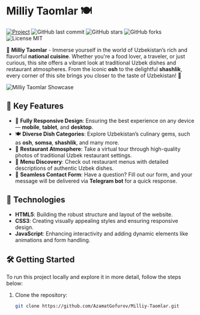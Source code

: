 # Milliy Taomlar 🍽️

[![Project](https://img.shields.io/badge/Project-Milliy%20Taomlar-blue?style=for-the-badge)](https://github.com/AzamatGofurov/Milliy-Taomlar)
![GitHub last commit](https://img.shields.io/github/last-commit/AzamatGofurov/Milliy-Taomlar?style=for-the-badge)
![GitHub stars](https://img.shields.io/github/stars/AzamatGofurov/Milliy-Taomlar?style=for-the-badge)
![GitHub forks](https://img.shields.io/github/forks/AzamatGofurov/Milliy-Taomlar?style=for-the-badge)
![License MIT](https://img.shields.io/badge/License-MIT-yellow?style=for-the-badge)

🌟 **Milliy Taomlar** - Immerse yourself in the world of Uzbekistan’s rich and flavorful **national cuisine**. Whether you're a food lover, a traveler, or just curious, this site offers a vibrant look at traditional Uzbek dishes and restaurant atmospheres. From the iconic **osh** to the delightful **shashlik**, every corner of this site brings you closer to the taste of Uzbekistan! 🍛

![Milliy Taomlar Showcase](https://github.com/AzamatGofurov/Milliy-Taomlar/blob/main/image/gituchun.gif)

## 🎯 Key Features

- 📱 **Fully Responsive Design**: Ensuring the best experience on any device — **mobile**, **tablet**, and **desktop**.
- 🍽️ **Diverse Dish Categories**: Explore Uzbekistan’s culinary gems, such as **osh**, **somsa**, **shashlik**, and many more.
- 📸 **Restaurant Atmosphere**: Take a virtual tour through high-quality photos of traditional Uzbek restaurant settings.
- 📖 **Menu Discovery**: Check out restaurant menus with detailed descriptions of authentic Uzbek dishes.
- 📨 **Seamless Contact Form**: Have a question? Fill out our form, and your message will be delivered via **Telegram bot** for a quick response.

## 🔧 Technologies

- **HTML5**: Building the robust structure and layout of the website.
- **CSS3**: Creating visually appealing styles and ensuring responsive design.
- **JavaScript**: Enhancing interactivity and adding dynamic elements like animations and form handling.

## 🛠️ Getting Started

To run this project locally and explore it in more detail, follow the steps below:

1. Clone the repository:
   ```bash
   git clone https://github.com/AzamatGofurov/Milliy-Taomlar.git
